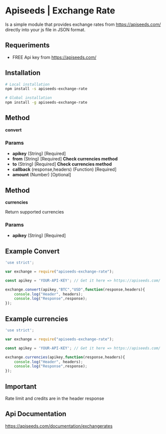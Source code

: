 # Apiseeds  | Exchange Rate

Is a simple module that provides exchange rates from https://apiseeds.com/ directly into your js file in JSON format.

## Requeriments
* FREE Api key from https://apiseeds.com/


## Installation
```Bash
# Local installation
npm install -s apiseeds-exchange-rate

# Global installation
npm install -g apiseeds-exchange-rate

```

## Method

**convert**

### Params 

* **apikey** (String) [Required]
* **from** (String) [Required] **Check currencies method**
* **to** (String) [Required] **Check currencies method**
* **callback** (response,headers) (Function) [Required]
* **amount** (Number) [Optional]


## Method

**currencies**

Return supported currencies

### Params 

* **apikey** (String) [Required]


## Example Convert 

```Javascript
'use strict';

var exchange = require("apiseeds-exchange-rate");

const apikey = 'YOUR-API-KEY'; // Get it here => https://apiseeds.com/

exchange.convert(apikey,"BTC","USD",function(response,headers){
    console.log("Header", headers);
    console.log("Response",response);
});
```

## Example currencies 

```Javascript
'use strict';

var exchange = require("apiseeds-exchange-rate");

const apikey = 'YOUR-API-KEY'; // Get it here => https://apiseeds.com/

exchange.currencies(apikey,function(response,headers){
    console.log("Header", headers);
    console.log("Response",response);
});
```


## Important 

Rate limit and credits are in the header response

## Api Documentation 

https://apiseeds.com/documentation/exchangerates
